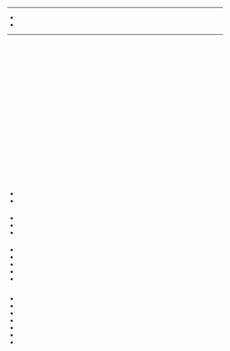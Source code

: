 # 



## 

> []()



> 



---



- 

- 

---











> 





## 

> 



> 



> 

## 



### 

![]()



> ![]()

![]()

![]()

![]()



![]()



![]()





> 

### 

![]()







![]()



![]()



![]()



![]()



![]()



![]()



![]()

![]()



![]()

![]()

![]()

![]()

![]()

![]()

### 









## 

- 

- 

### 









### 



- 
- 

- 

### 









### 









- 
- 
- 
- 
- 



## 

- []()
- []()
- []()
- []()
- []()
- []()
- []()

